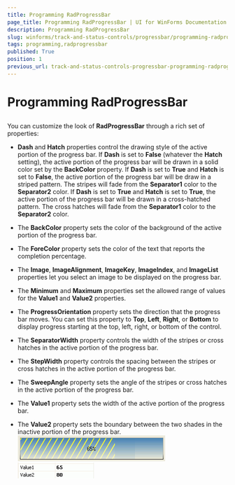 ```yaml
---
title: Programming RadProgressBar
page_title: Programming RadProgressBar | UI for WinForms Documentation
description: Programming RadProgressBar
slug: winforms/track-and-status-controls/progressbar/programming-radprogressbar
tags: programming,radprogressbar
published: True
position: 1
previous_url: track-and-status-controls-progressbar-programming-radprogressbar
---
```


# Programming RadProgressBar



## 

You can customize the look of __RadProgressBar__ through a rich set of properties:
        

* __Dash__ and __Hatch__ properties control the drawing style of the active portion of the progress bar. If __Dash__ is set to __False__ (whatever the __Hatch__ setting), the active portion of the progress bar will be drawn in a solid color set by the __BackColor__ property. If __Dash__ is set to __True__ and __Hatch__ is set to __False__, the active portion of the progress bar will be draw in a striped pattern. The stripes will fade from the __Separator1__ color to the __Separator2__ color. If __Dash__ is set to __True__ and __Hatch__ is set to __True__, the active portion of the progress bar will be drawn in a cross-hatched pattern. The cross hatches will fade from the __Separator1__ color to the __Separator2__ color.
            

* The __BackColor__ property sets the color of the background of the active portion of the progress bar.
            

* The __ForeColor__ property sets the color of the text that reports the completion percentage.
            

* The __Image__, __ImageAlignment__, __ImageKey__, __ImageIndex__, and __ImageList__ properties let you select an image to be displayed on the progress bar.
            

* The __Minimum__ and __Maximum__ properties set the allowed range of values for the __Value1__ and __Value2__ properties.
            

* The __ProgressOrientation__ property sets the direction that the progress bar moves. You can set this property to __Top__, __Left__, __Right__, or __Bottom__ to display progress starting at the top, left, right, or bottom of the control.
            

* The __SeparatorWidth__ property controls the width of the stripes or cross hatches in the active portion of the progress bar.
            

* The __StepWidth__ property controls the spacing between the stripes or cross hatches in the active portion of the progress bar.
            

* The __SweepAngle__ property sets the angle of the stripes or cross hatches in the active portion of the progress bar.
            

* The __Value1__ property sets the width of the active portion of the progress bar.
            

* The __Value2__ property sets the boundary between the two shades in the inactive portion of the progress bar.
            ![track-and-status-controls-progressbar-programming-radprogressbar 001](images/track-and-status-controls-progressbar-programming-radprogressbar001.png)![track-and-status-controls-progressbar-programming-radprogressbar 002](images/track-and-status-controls-progressbar-programming-radprogressbar002.png)
